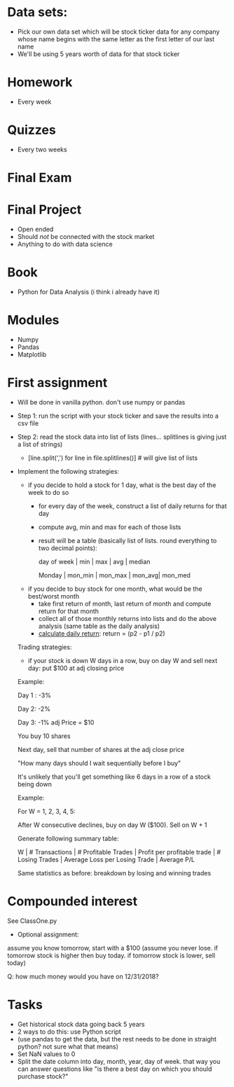 # Data sets:
- Pick our own data set which will be stock ticker data for any company whose name begins with the same letter as the first letter of our last name
- We'll be using 5 years worth of data for that stock ticker

# Homework
- Every week

# Quizzes
- Every two weeks

# Final Exam

# Final Project
- Open ended
- Should _not_ be connected with the stock market
- Anything to do with data science

# Book
- Python for Data Analysis (i think i already have it)

# Modules
- Numpy
- Pandas
- Matplotlib

# First assignment
- Will be done in vanilla python.  don't use numpy or pandas
- Step 1: run the script with your stock ticker and save the results into a csv file
- Step 2: read the stock data into list of lists (lines... splitlines is giving just a list of strings)
  - [line.split(',') for line in file.splitlines()] # will give list of lists
- Implement the following strategies:
  - if you decide to hold a stock for 1 day, what is the best day of the week to do so
    - for every day of the week, construct a list of daily returns for that day
    - compute avg, min and max for each of those lists
    - result will be a table (basically list of lists. round everything to two decimal points):

      day of week | min | max | avg | median

      Monday      | mon_min | mon_max | mon_avg| mon_med
  - if you decide to buy stock for one month, what would be the best/worst month
    - take first return of month, last return of month and compute return for that month
    - collect all of those monthly returns into lists and do the above analysis (same table as the daily analysis)
    - [calculate daily return](https://www.sapling.com/6453081/calculate-daily-return): return = (p2 - p1 / p2)
  
  Trading strategies:
  - if your stock is down W days in a row, buy on day W and sell next day: put $100 at adj closing price
  
  Example:
  
  Day 1 : -3%
  
  Day 2: -2%
  
  Day 3: -1%   adj Price = $10
  
  You buy 10 shares       

  Next day, sell that number of shares at the adj close price
  
  "How many days should I wait sequentially before I buy"
  
  It's unlikely that you'll get something like 6 days in a row of a stock being down
  
  Example:
  
  For W = 1, 2, 3, 4, 5:
  
  After W consecutive declines, buy on day W ($100).  Sell on W + 1
    
  Generate following summary table:
  
  W     | # Transactions | # Profitable Trades | Profit per profitable trade | # Losing Trades | Average Loss per Losing Trade | Average P/L  

  Same statistics as before: breakdown by losing and winning trades         

# Compounded interest
See ClassOne.py

  - Optional assignment:
  
  assume you know tomorrow, start with a $100 (assume you never lose.  if tomorrow stock is higher then buy today.  if tomorrow stock is lower, sell today)

  Q: how much money would you have on 12/31/2018?    

# Tasks
- Get historical stock data going back 5 years
- 2 ways to do this: use Python script
- (use pandas to get the data, but the rest needs to be done in straight python?  not sure what that means)
- Set NaN values to 0
- Split the date column into day, month, year, day of week.  that way you can answer questions like "is there a best day on which you should purchase stock?"

